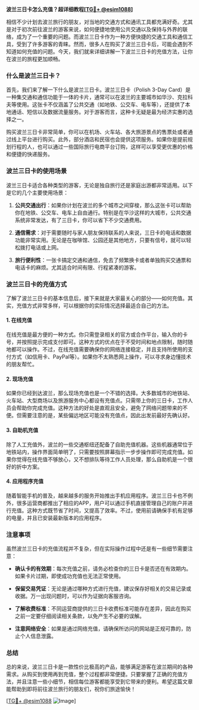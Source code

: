 **波兰三日卡怎么充值？超详细教程[[TG💪+ @esim1088](https://t.me/s/esim1088)]**

相信不少计划去波兰旅行的朋友，对当地的交通方式和通讯工具都充满好奇。尤其是对于初次前往波兰的游客来说，如何便捷地使用公共交通以及保持与外界的联络，成为了一个重要的问题。而波兰三日卡作为一种方便快捷的交通工具和通信工具，受到了许多游客的青睐。然而，很多人在购买了波兰三日卡后，可能会遇到不知道如何充值的问题。今天，我们就来详细讲解一下波兰三日卡的充值方法，让你在波兰的旅程更加顺畅。

### 什么是波兰三日卡？

首先，我们来了解一下什么是波兰三日卡。波兰三日卡（Polish 3-Day Card）是一种集交通和通信功能于一体的卡片，通常可以在波兰的主要城市如华沙、克拉科夫等使用。这张卡不仅涵盖了公共交通（如地铁、公交车、电车等），还提供了本地通话、短信以及数据流量服务。对于游客而言，这种卡无疑是最为经济实惠的选择之一。

购买波兰三日卡非常简单，你可以在机场、火车站、各大旅游景点的售票处或者通过线上平台进行购买。此外，部分酒店和民宿也会提供这项服务。如果你是提前规划行程的人，也可以通过一些国际旅行电商平台订购，这样可以享受更优惠的价格和便捷的快递服务。

### 波兰三日卡的使用场景

波兰三日卡适合各种类型的游客，无论是独自旅行还是家庭出游都非常适用。以下是它的几个主要使用场景：

1. **公共交通出行**：如果你计划在波兰的多个城市之间穿梭，那么这张卡可以帮助你在地铁、公交车、电车上自由通行。特别是在华沙这样的大城市，公共交通系统非常发达，有了三日卡，你可以省下不少交通费用。
   
2. **通信需求**：对于需要随时与家人朋友保持联系的人来说，三日卡的电话和数据功能非常实用。无论是在咖啡馆、公园还是其他地方，只要有信号，就可以轻松拨打电话或上网。

3. **旅行便利性**：一张卡搞定交通和通信，免去了频繁换卡或者单独购买交通票和电话卡的麻烦。尤其适合时间有限、行程紧凑的游客。

### 波兰三日卡的充值方式

了解了波兰三日卡的基本信息后，接下来就是大家最关心的部分——如何充值。其实，充值方式非常多样，可以根据你的实际情况选择最适合自己的方法。

#### 1. 在线充值

在线充值是最方便的一种方式。你只需登录相关的官方或合作平台，输入你的卡号，并按照提示完成支付即可。这种方式的优点在于不受时间和地点限制，随时随地都可以操作。不过，在线充值需要确保你的网络连接稳定，并且支持所使用的支付方式（如信用卡、PayPal等）。如果你不太熟悉网上操作，可以寻求身边懂技术的朋友帮忙。

#### 2. 现场充值

如果你已经到达波兰，那么现场充值也是一个不错的选择。大多数城市的地铁站、火车站、大型商场以及旅游服务中心都设有充值点。只需带上你的三日卡，工作人员会帮助你完成充值。这种方法的好处是直观且安全，避免了网络问题带来的不便。但需要注意的是，某些偏远地区可能没有充值点，因此出发前最好先确认好。

#### 3. 自助机充值

除了人工充值外，波兰的一些交通枢纽还配备了自助充值机器。这些机器通常位于地铁站内，操作界面简单明了，只需要按照屏幕指示一步步操作即可完成充值。如果你觉得在线充值不够放心，又不想排队等待工作人员处理，那么自助机是一个很好的折中方案。

#### 4. 应用程序充值

随着智能手机的普及，越来越多的服务开始推出手机应用程序。波兰三日卡也不例外，很多运营商都推出了相应的APP，用户可以通过手机直接管理自己的账户并进行充值。这种方式既节省了时间，又提高了效率。不过，使用前请确保手机有足够的电量，并且已安装最新版本的应用程序。

### 注意事项

虽然波兰三日卡的充值流程并不复杂，但在实际操作过程中还是有一些细节需要注意：

- **确认卡的有效期**：每次充值之前，请务必检查你的三日卡是否还在有效期内。如果卡片过期，即使成功充值也无法正常使用。
  
- **保留交易凭证**：无论是通过哪种方式进行充值，建议保存好相关的交易记录或收据。万一出现问题时，可以作为证据向客服咨询。

- **了解收费标准**：不同运营商提供的三日卡收费标准可能存在差异，因此在购买之前一定要仔细阅读相关条款，以免产生不必要的误解。

- **注意网络安全**：如果是通过网络充值，请确保所访问的网站是正规可靠的，防止个人信息泄露。

### 总结

总的来说，波兰三日卡是一款性价比极高的产品，能够满足游客在波兰期间的各种需求。从购买到使用再到充值，整个过程都非常便捷。只要掌握了正确的充值方法，并且注意一些小细节，相信每位游客都能享受到它带来的便利。希望这篇文章能帮助到即将前往波兰旅行的朋友们，祝你们旅途愉快！

[[TG💪+ @esim1088](https://t.me/s/esim1088) ![Image](https://i.postimg.cc/4NQfJmqS/Snipaste-2025-05-13-00-14-12.png)]